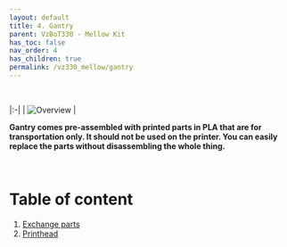 ```yaml
---
layout: default
title: 4. Gantry
parent: VzBoT330 - Mellow Kit
has_toc: false
nav_order: 4
has_children: true
permalink: /vz330_mellow/gantry
---
```


<br/>

|:-|
| ![Overview](/assets/images/manual/vz330_mellow/gantry/overview.png) |   


**Gantry comes pre-assembled with printed parts in PLA that are for transportation only. It should not be used on the printer. You can easily replace the parts without disassembling the whole thing.**

<br/>

# Table of content

1. [Exchange parts](./gantry/change_parts)
2. [Printhead](./gantry/printhead)